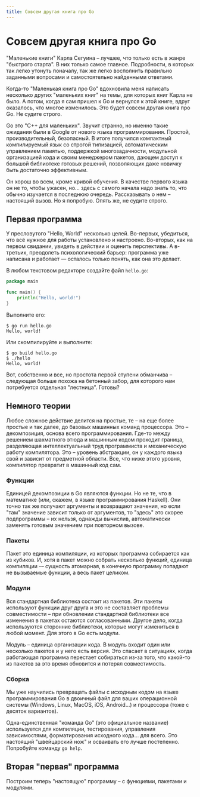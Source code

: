 ```yaml
---
title: Совсем другая книга про Go
---
```


# Совсем другая книга про Go

"Маленькие книги" Карла Сегуина – лучшее, что только есть в жанре "быстрого старта". В них только самое главное. Подробности, в которых так легко утонуть поначалу, так же легко восполнить правильно заданными вопросами и самостоятельно найденными ответами. 

Когда-то "Маленькая книга про Go" вдохновила меня написать несколько других "маленьких книг" на темы, для которых книг Карла не было. А потом, когда я сам пришел к Go и вернулся к этой книге, вдруг оказалось, что многое изменилось. Это будет совсем другая книга про Go. Не судите строго.

Go это "C++ для маленьких". Звучит странно, но именно такие ожидания были в Google от нового языка программирования. Простой, производительный, безопасный. В итоге получился компактный компилируемый язык со строгой типизацией, автоматическим управлением памятью, поддержкой многозадачности, модульной организацией кода и своим менеджером пакетов, дающем доступ к большой библиотеке готовых решений, позволяющих даже новичку быть достаточно эффективным.

Он хорош во всем, кроме кривой обучения. В качестве первого языка он не то, чтобы ужасен, но… здесь с самого начала надо знать то, что обычно изучается в последнюю очередь. Рассказывать о нем – настоящий вызов. Но я попробую. Опять же, не судите строго.

## Первая программа

У пресловутого "Hello, World" несколько целей. Во-первых, убедиться, что всё нужное для работы установлено и настроено. Во-вторых, как на первом свидании, увидеть в действии и оценить перспективы. А в-третьих, преодолеть психологический барьер: программа уже написана и работает — осталось только понять, как она это делает. 

В любом текстовом редакторе создайте файл `hello.go`:

~~~go
package main

func main() {
    println("Hello, world!")
}
~~~

Выполните его:

~~~
$ go run hello.go
Hello, world!
~~~

Или скомпилируйте и выполните:

~~~
$ go build hello.go
$ ./hello
Hello, world!
~~~

Вот, собственно и все, но простота первой ступени обманчива – следующая больше похожа на бетонный забор, для которого нам потребуется отдельная "лестница". Готовы?

## Немного теории

Любое сложное действие делится на простые, те – на еще более простые и так далее, до базовых машинных команд процессора. Это – декомпозиция, основа всего программирования. Где-то между решением шахматного этюда и машинным кодом проходит граница, разделяющая интеллектуальный труд программиста и механическую работу компилятора. Это – уровень абстракции, он у каждого языка свой и зависит от предметной области. Все, что ниже этого уровня, компилятор превратит в машинный код сам.

### Функции

Единицей декомпозиции в Go являются функции. Но не те, что в математике (или, скажем, в языке программирования Haskell). Они точно так же получают аргументы и возвращают значения, но если "там" значение зависит только от аргументов, то "здесь" это скорее подпрограммы – их нельзя, однажды вычислив, автоматически заменять готовым значением при повторном вызове. 

### Пакеты

Пакет это единица компиляции, из которых программа собирается как из кубиков. И, хотя в пакет можно собрать несколько функций, единица компиляции -– сущность атомарная, в конечную программу попадают не вызываемые функции, а весь пакет целиком.

### Модули

Вся стандартная библиотека состоит из пакетов. Эти пакеты используют функции друг друга и это не составляет проблемы совместимости – при обновлении стандартной библиотеки все изменения в пакетах остаются согласованными. Другое дело, когда используются сторонние библиотеки, которые могут измениться в любой момент. Для этого в Go есть модули.

Модуль – единица организации кода. В модуль входит один или несколько пакетов и у него есть версия. Это спасает в ситуациях, когда работающая программа перестает собираться из-за того, что какой-то из пакетов за это время обновится и потерял совместимость.

### Сборка

Мы уже научились превращать файлы с исходным кодом на языке программирования Go в двоичный файл для ваших операционной системы (Windows, Linux, MacOS, iOS, Android…) и процессора (тоже с десяток вариантов). 

Одна-единственная "команда Go" (это официальное название) используется для компиляции, тестирования, управления зависимостями, форматирования исходного кода… для всего. Это настоящий "швейцарский нож" и осваивать его лучше постепенно. Попробуйте команду `go help`.

## Вторая "первая" программа

Построим теперь "настоящую" программу – с функциями, пакетами и модулями.



